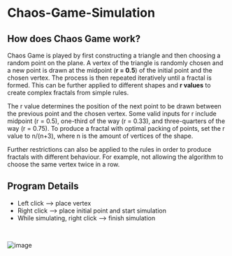 # Chaos-Game-Simulation
## How does Chaos Game work?
Chaos Game is played by first constructing a triangle and then choosing a random point on the plane. A vertex of the triangle is randomly chosen and a new point is drawn at the midpoint (**r = 0.5**) of the initial point and the chosen vertex. The process is then repeated iteratively until a fractal is formed. This can be further applied to different shapes and **r values** to create complex fractals from simple rules.

The r value determines the position of the next point to be drawn between the previous point and the chosen vertex. Some valid inputs for r include midpoint (r = 0.5), one-third of the way (r = 0.33), and three-quarters of the way (r = 0.75). To produce a fractal with optimal packing of points, set the r value to n/(n+3), where n is the amount of vertices of the shape.

Further restrictions can also be applied to the rules in order to produce fractals with different behaviour. For example, not allowing the algorithm to choose the same vertex twice in a row.



## Program Details
* Left click --> place vertex
* Right click --> place initial point and start simulation
* While simulating, right click --> finish simulation
<br>

![image](https://github.com/hamidshxrifi/Chaos-Game-Simulation/assets/97482941/38ad3251-1e57-4ec5-8f46-89da7b6cba23)




